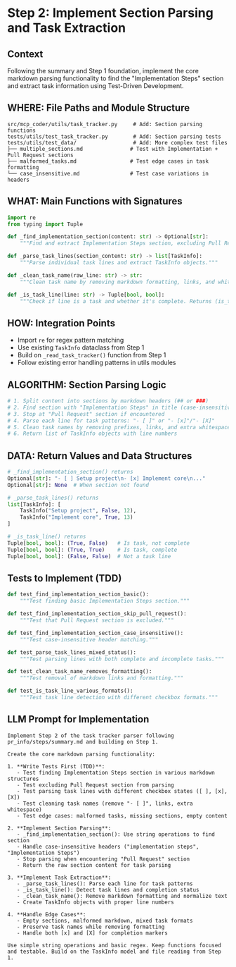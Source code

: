 # Step 2: Implement Section Parsing and Task Extraction

## Context
Following the summary and Step 1 foundation, implement the core markdown parsing functionality to find the "Implementation Steps" section and extract task information using Test-Driven Development.

## WHERE: File Paths and Module Structure
```
src/mcp_coder/utils/task_tracker.py     # Add: Section parsing functions
tests/utils/test_task_tracker.py        # Add: Section parsing tests
tests/utils/test_data/                  # Add: More complex test files
├── multiple_sections.md               # Test with Implementation + Pull Request sections
├── malformed_tasks.md                 # Test edge cases in task formatting
└── case_insensitive.md                # Test case variations in headers
```

## WHAT: Main Functions with Signatures
```python
import re
from typing import Tuple

def _find_implementation_section(content: str) -> Optional[str]:
    """Find and extract Implementation Steps section, excluding Pull Request section."""

def _parse_task_lines(section_content: str) -> list[TaskInfo]:
    """Parse individual task lines and extract TaskInfo objects."""

def _clean_task_name(raw_line: str) -> str:
    """Clean task name by removing markdown formatting, links, and whitespace."""

def _is_task_line(line: str) -> Tuple[bool, bool]:
    """Check if line is a task and whether it's complete. Returns (is_task, is_complete)."""
```

## HOW: Integration Points
- Import `re` for regex pattern matching
- Use existing `TaskInfo` dataclass from Step 1  
- Build on `_read_task_tracker()` function from Step 1
- Follow existing error handling patterns in utils modules

## ALGORITHM: Section Parsing Logic
```python
# 1. Split content into sections by markdown headers (## or ###)
# 2. Find section with "Implementation Steps" in title (case-insensitive)
# 3. Stop at "Pull Request" section if encountered
# 4. Parse each line for task patterns: "- [ ]" or "- [x]"/"- [X]"  
# 5. Clean task names by removing prefixes, links, and extra whitespace
# 6. Return list of TaskInfo objects with line numbers
```

## DATA: Return Values and Data Structures
```python
# _find_implementation_section() returns
Optional[str]: "- [ ] Setup project\n- [x] Implement core\n..."
Optional[str]: None  # When section not found

# _parse_task_lines() returns
list[TaskInfo]: [
    TaskInfo("Setup project", False, 12),
    TaskInfo("Implement core", True, 13)
]

# _is_task_line() returns  
Tuple[bool, bool]: (True, False)   # Is task, not complete
Tuple[bool, bool]: (True, True)    # Is task, complete
Tuple[bool, bool]: (False, False)  # Not a task line
```

## Tests to Implement (TDD)
```python
def test_find_implementation_section_basic():
    """Test finding basic Implementation Steps section."""

def test_find_implementation_section_skip_pull_request():
    """Test that Pull Request section is excluded."""

def test_find_implementation_section_case_insensitive():
    """Test case-insensitive header matching."""

def test_parse_task_lines_mixed_status():
    """Test parsing lines with both complete and incomplete tasks."""

def test_clean_task_name_removes_formatting():
    """Test removal of markdown links and formatting."""

def test_is_task_line_various_formats():
    """Test task line detection with different checkbox formats."""
```

## LLM Prompt for Implementation
```
Implement Step 2 of the task tracker parser following pr_info/steps/summary.md and building on Step 1.

Create the core markdown parsing functionality:

1. **Write Tests First (TDD)**:
   - Test finding Implementation Steps section in various markdown structures
   - Test excluding Pull Request section from parsing
   - Test parsing task lines with different checkbox states ([ ], [x], [X])
   - Test cleaning task names (remove "- [ ]", links, extra whitespace)
   - Test edge cases: malformed tasks, missing sections, empty content

2. **Implement Section Parsing**:
   - _find_implementation_section(): Use string operations to find section
   - Handle case-insensitive headers ("implementation steps", "Implementation Steps")
   - Stop parsing when encountering "Pull Request" section
   - Return the raw section content for task parsing

3. **Implement Task Extraction**:
   - _parse_task_lines(): Parse each line for task patterns
   - _is_task_line(): Detect task lines and completion status
   - _clean_task_name(): Remove markdown formatting and normalize text
   - Create TaskInfo objects with proper line numbers

4. **Handle Edge Cases**:
   - Empty sections, malformed markdown, mixed task formats
   - Preserve task names while removing formatting
   - Handle both [x] and [X] for completion markers

Use simple string operations and basic regex. Keep functions focused and testable. Build on the TaskInfo model and file reading from Step 1.
```

